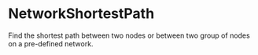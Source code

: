 # NetworkShortestPath
Find the shortest path between two nodes or between two group of nodes on a pre-defined network.
